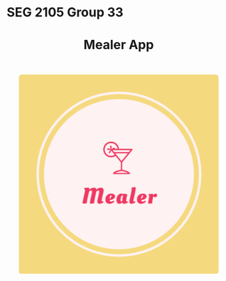 # SEG 2105 Group 33 

<h1 align="center"> Mealer App </h1> <br>
<p align="center">
    <img src="MealerLogo.png" width="450">
  </a>
</p> 
